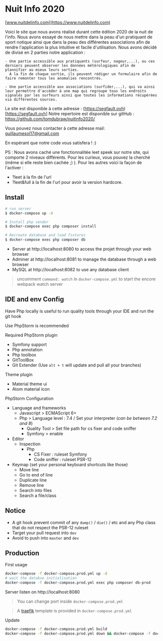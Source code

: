 # Nuit Info 2020
[www.nuitdelinfo.com](https://www.nuitdelinfo.com)


Voici le site que nous avons réalisé durant cette édition 2020 de la nuit de l'info. 
Nous avons essayé de nous mettre dans la peau d'un pratiquant de sport notique ainsi que dans la peau des différentes associations afin de rendre l'application la plus intuitive et facile d'utilisation.
Nous avons décidé de divisé en 2 parties notre application :

 	- Une partie accessible aux pratiquants (surfeur, nageur,...), ou ces derniers peuvent observer les données métérologiques afin de plannifier au mieux leurs sorties.
	  A la fin de chaque sortie, ils peuvent rédiger un formulaire afin de faire remonter tous les anomalies rencontrés.

	- Une partie accessible aux associations (surfider,...), qui va ainsi leur permettre d'accèder à une map qui regroupe tous les endroits signalés par les surfeurs ainsi que toutes les informations récupérées via différentes sources.


Le site est disponible à cette adresse : (https://segfault.ovh)[https://segfault.ovh]
Notre repertoire est disponible sur gitHub : https://github.com/tomdubraw/nuitinfo2020/

Vous pouvez nous contacter à cette adresse mail: guillaumesol17@gmail.com

En espérant que notre code vous satisfera ! :) 

PS : Nous avons caché une fonctionnalitée leet speek sur notre site, qui comporte 2 niveaux différents. Pour les curieux, vous pouvez la cherché (même si elle reste bien cachée ;) ).
Pour les autres voici la façon de l'activer :

 - ?leet à la fin de l'url
 - ?leet&full à la fin de l'url pour avoir la version hardcore.

## Install

```sh
# run server
$ docker-compose up -d

# Install php vendor
$ docker-compose exec php composer install

# Recreate database and load fixtures
$ docker-compose exec php composer db
```

- Server at http://localhost:8080 to access the projet through your web browser
- Adminer at http://localhost:8081 to manage the database through a web browser
- MySQL at http://localhost:8082 to use any database client

> uncomment `command: watch` in `docker-compose.yml` to start the encore webpack watch server

## IDE and env Config

Have Php locally is useful to run quality tools through your IDE and run the git hook

Use PhpStorm is recommended

Required PhpStorm plugin
- Symfony support
- Php annotation
- Php toolbox
- GitToolBox
- Git Extender (Use `alt + t` will update and pull all your branches)

Theme plugin
- Material theme ui
- Atom material icon

PhpStorm Configuration
- Language and frameworks
    - Javascript > ECMAScript 6+
    - Php > Language level : 7.4 / Set your interpreter (*can be between 7.2 and 8*)
        - Quality Tool > Set file path for cs fixer and code sniffer
        - Symfony > enable
- Editor
    - Inspection
        - Php
            - CS Fixer : ruleset Symfony
            - Code sniffer : ruleset PSR-12
- Keymap (set your personal keyboard shortcuts like those)
    - Move line
    - Go to end of line
    - Duplicate line
    - Remove line
    - Search into files
    - Search a file/class


## Notice

- A git hook prevent commit of any `dump()` / `die()` / etc and any Php class that do not respect the PSR-12 ruleset
- Target your pull request into `dev`
- Avoid to push into `master` and `dev`


## Production

First usage
```sh
docker-compose -f docker-compose.prod.yml up -d
# wait the databse initialisation
docker-compose -f docker-compose.prod.yml exec php composer db-prod
```

Server listen on http://localhost:8080

> You can change port inside `docker-compose.prod.yml`

> A [traefik](https://doc.traefik.io/traefik/) template is provided in `docker-compose.prod.yml`

Update
```sh
docker-compose -f docker-compose.prod.yml build
docker-compose -f docker-compose.prod.yml down && docker-compose -f docker-compose.prod.yml up -d
```

